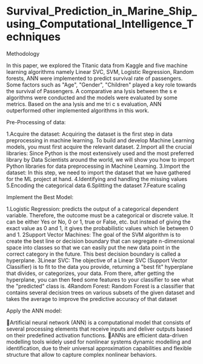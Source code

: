 # Survival_Prediction_in_Marine_Ship_using_Computational_Intelligence_Techniques
Methodology

In this paper, we explored the Titanic data from Kaggle and five machine learning algorithms namely Linear SVC, SVM, Logistic Regression, Random forests, ANN were implemented to predict survival rate of passengers. Some factors such as "Age", "Gender", "Children" played a key role towards the survival of Passengers. A comparative ana lysis between the s e algorithms were conducted and the models were evaluated by some metrics. Based on the ana lysis and me tri c s evaluation, ANN outperformed other implemented algorithms in this work.

Pre-Processing of data:

1.Acquire the dataset: Acquiring the dataset is the first step in data preprocessing in machine learning. To build and develop Machine Learning models, you must first acquire the relevant dataset.
2.Import all the crucial libraries: Since Python is the most extensively used and the most preferred library by Data Scientists around the world, we will show you how to import Python libraries for data preprocessing in Machine Learning.
3.Import the dataset: In this step, we need to import the dataset that we have gathered for the ML project at hand.
4.Identifying and handling the missing values
5.Encoding the categorical data
6.Splitting the dataset
7.Feature scaling

Implement the Best Model:

1.Logistic Regression: predicts the output of a categorical dependent variable. Therefore, the outcome must be a categorical or discrete value. It can be either Yes or No, 0 or 1, true or False, etc. but instead of giving the exact value as 0 and 1, it gives the probabilistic values which lie between 0 and 1.
2Support Vector Machines: The goal of the SVM algorithm is to create the best line or decision boundary that can segregate n-dimensional space into classes so that we can easily put the new data point in the correct category in the future. This best decision boundary is called a hyperplane.
3Linear SVC: The objective of a Linear SVC (Support Vector Classifier) is to fit to the data you provide, returning a "best fit" hyperplane that divides, or categorizes, your data. From there, after getting the hyperplane, you can then feed some features to your classifier to see what the "predicted" class is.
4Random Forest: Random Forest is a classifier that contains several decision trees on various subsets of the given dataset and takes the average to improve the predictive accuracy of that dataset

Apply the ANN model:

Artificial neural network (ANN) is a computational model that consists of several processing elements that receive inputs and deliver outputs based on their predefined activation functions.
ANNs are efficient data-driven modelling tools widely used for nonlinear systems dynamic modelling and identification, due to their universal approximation capabilities and flexible structure that allow to capture complex nonlinear behaviors.

